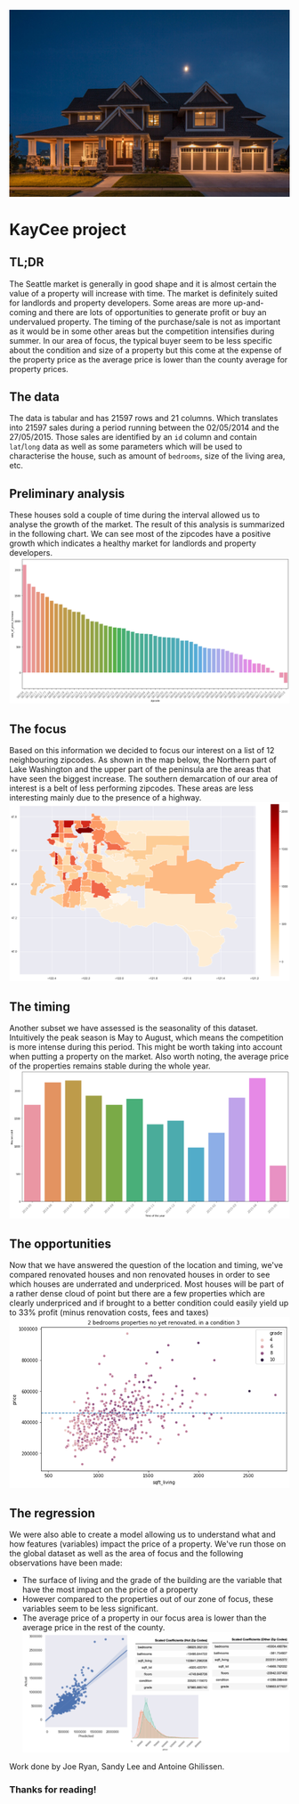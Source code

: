 ![header](./source/header.jpg)
# KayCee project

## TL;DR
The Seattle market is generally in good shape and it is almost certain the value of a property will increase with time. The market is definitely suited for landlords and property developers. Some areas are more up-and-coming and there are lots of opportunities to generate profit or buy an undervalued property. The timing of the purchase/sale is not as important as it would be in some other areas but the competition intensifies during summer. In our area of focus, the typical buyer seem to be less specific about the condition and size of a property but this come at the expense of the property price as the average price is lower than the county average for property prices.

## The data
The data is tabular and has 21597 rows and 21 columns. Which translates into 21597 sales during a period running between the 02/05/2014 and the 27/05/2015. Those sales are identified by an `id` column and contain `lat`/`long` data as well as some parameters which will be used to characterise the house, such as amount of `bedrooms`, size of the living area, etc.


## Preliminary analysis
These houses sold a couple of time during the interval allowed us to analyse the growth of the market. The result of this analysis is summarized in the following chart. We can see most of the zipcodes have a positive growth which indicates a healthy market for landlords and property developers.
![RateOfPriceIncrease.png](./source/RateOfPriceIncrease.png)

## The focus
Based on this information we decided to focus our interest on a list of 12 neighbouring zipcodes. As shown in the map below, the Northern part of Lake Washington and the upper part of the peninsula are the areas that have seen the biggest increase. The southern demarcation of our area of interest is a belt of less performing zipcodes. These areas are less interesting mainly due to the presence of a highway.
![HotZipcodesMap.png](./source/HotZipcodesMap.png)

## The timing
Another subset we have assessed is the seasonality of this dataset. Intuitively the peak season is May to August, which means the competition is more intense during this period. This might be worth taking into account when putting a property on the market. Also worth noting, the average price of the properties remains stable during the whole year.
![Seasonality.png](./source/Seasonality.png)

## The opportunities
Now that we have answered the question of the location and timing, we've compared renovated houses and non renovated houses in order to see which houses are underrated and underpriced. Most houses will be part of a rather dense cloud of point but there are a few properties which are clearly underpriced and if brought to a better condition could easily yield up to 33% profit (minus renovation costs, fees and taxes)
![Opportunities.png](./source/Opportunities.png)

## The regression
We were also able to create a model allowing us to understand what and how features (variables) impact the price of a property. We've run those on the global dataset as well as the area of focus and the following observations have been made:
* The surface of living and the grade of the building are the variable that have the most impact on the price of a property
* However compared to the properties out of our zone of focus, these variables seem to be less significant.
* The average price of a property in our focus area is lower than the average price in the rest of the county.
![Models.png](./source/Models.png)

Work done by Joe Ryan, Sandy Lee and Antoine Ghilissen.

### Thanks for reading!
